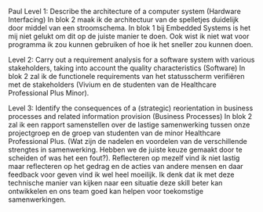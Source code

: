 Paul
Level 1: Describe the architecture of a computer system (Hardware Interfacing)
In blok 2 maak ik de architectuur van de spelletjes duidelijk door middel van een stroomschema. 
In blok 1 bij Embedded Systems is het mij niet gelukt om dit op de juiste manier te doen. 
Ook wist ik niet wat voor programma ik zou kunnen gebruiken of hoe ik het sneller zou kunnen doen.

Level 2: Carry out a requirement analysis for a software system with various stakeholders, taking into account the quality characteristics (Software)
In blok 2 zal ik de functionele requirements van het statusscherm verifiëren met de stakeholders (Vivium en de studenten van de Healthcare Professional Plus Minor).

Level 3: Identify the consequences of a (strategic) reorientation in business processes and related information provision (Business Processes)
In blok 2 zal ik een rapport samenstellen over de lastige samenwerking tussen onze projectgroep en de groep van studenten van de minor Healthcare Professional Plus. (Wat zijn de nadelen en voordelen van de verschillende strengtes in samenwerking. Hebben we de juiste keuze gemaakt door te scheiden of was het een fout?). Reflecteren op mezelf vind ik niet lastig maar reflecteren op het gedrag en de acties van andere mensen en daar feedback voor geven vind ik wel heel moeilijk. Ik denk dat ik met deze technische manier van kijken naar een situatie deze skill beter kan ontwikkelen en ons team goed kan helpen voor toekomstige samenwerkingen.
